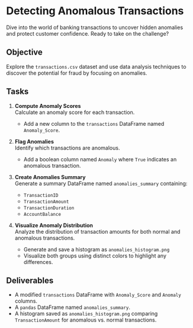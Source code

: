 # Detecting Anomalous Transactions

Dive into the world of banking transactions to uncover hidden anomalies and protect customer confidence. Ready to take on the challenge?

## Objective

Explore the `transactions.csv` dataset and use data analysis techniques to discover the potential for fraud by focusing on anomalies.

## Tasks

1. **Compute Anomaly Scores**  
   Calculate an anomaly score for each transaction.  
   - Add a new column to the `transactions` DataFrame named `Anomaly_Score`.

2. **Flag Anomalies**  
   Identify which transactions are anomalous.  
   - Add a boolean column named `Anomaly` where `True` indicates an anomalous transaction.

3. **Create Anomalies Summary**  
   Generate a summary DataFrame named `anomalies_summary` containing:
   - `TransactionID`
   - `TransactionAmount`
   - `TransactionDuration`
   - `AccountBalance`

4. **Visualize Anomaly Distribution**  
   Analyze the distribution of transaction amounts for both normal and anomalous transactions.  
   - Generate and save a histogram as `anomalies_histogram.png`
   - Visualize both groups using distinct colors to highlight any differences.

## Deliverables

- A modified `transactions` DataFrame with `Anomaly_Score` and `Anomaly` columns.
- A `pandas` DataFrame named `anomalies_summary`.
- A histogram saved as `anomalies_histogram.png` comparing `TransactionAmount` for anomalous vs. normal transactions.

